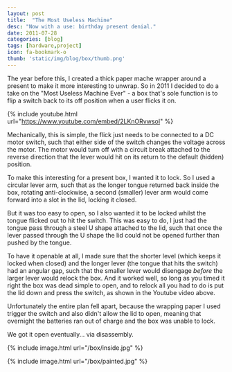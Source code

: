 ```yaml
---
layout: post
title:  "The Most Useless Machine"
desc: "Now with a use: birthday present denial."
date: 2011-07-28
categories: [blog]
tags: [hardware,project]
icon: fa-bookmark-o
thumb: 'static/img/blog/box/thumb.png'
---
```


The year before this, I created a thick paper mache wrapper around a present to make it more
interesting to unwrap. So in 2011 I decided to do a take on the "Most Useless Machine Ever" -
a box that's sole function is to flip a switch back to its off position when a user flicks it on.

{% include youtube.html url="https://www.youtube.com/embed/2LKnORvwsoI"  %}


Mechanically, this is simple, the flick just needs to be connected to a DC motor switch, such that
either side of the switch changes the voltage across the motor. The motor would turn off with a circuit break
attached to the reverse direction that the lever would hit on its return to the default (hidden) position.

To make this interesting for a present box, I wanted it to lock. So I used a circular lever arm, such that as
the longer tongue returned back inside the box, rotating anti-clockwise, a second (smaller) lever arm would come
forward into a slot in the lid, locking it closed.

But it was too easy to open, so I also wanted it to be locked whilst the tongue flicked out to hit the switch.
This was easy to do, I just had the tongue pass through a steel U shape attached to the lid, such that once
the lever passed through the U shape the lid could not be opened further than pushed by the tongue.

To have it openable at all, I made sure that the shorter level (which keeps it locked when closed) and the
longer lever (the tongue that hits the switch) had an angular gap, such that the smaller lever would disengage
*before* the larger lever would relock the box. And it worked well, so long as you timed it right the box
was dead simple to open, and to relock all you had to do is put the lid down and press the switch, as
shown in the Youtube video above.

Unfortunately the entire plan fell apart, because the wrapping paper I used trigger the switch and also
didn't allow the lid to open, meaning that overnight the batteries ran out of charge and the box was unable to lock.

We got it open eventually... via disassembly.

{% include image.html url="/box/inside.jpg"  %}

{% include image.html url="/box/painted.jpg"  %}

